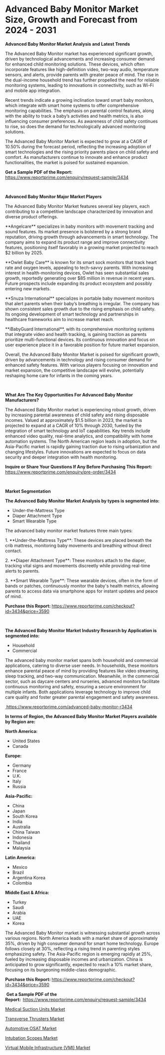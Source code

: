 <p><h1>Advanced Baby Monitor Market Size, Growth and Forecast from 2024 - 2031</h1></p><p><strong>Advanced Baby Monitor Market Analysis and Latest Trends</strong></p>
<p><p>The Advanced Baby Monitor market has experienced significant growth, driven by technological advancements and increasing consumer demand for enhanced child monitoring solutions. These devices, which often incorporate features like high-definition video, two-way audio, temperature sensors, and alerts, provide parents with greater peace of mind. The rise in the dual-income household trend has further propelled the need for reliable monitoring systems, leading to innovations in connectivity, such as Wi-Fi and mobile app integration.</p><p>Recent trends indicate a growing inclination toward smart baby monitors, which integrate with smart home systems to offer comprehensive monitoring capabilities. The emphasis on parental control features, along with the ability to track a baby’s activities and health metrics, is also influencing consumer preferences. As awareness of child safety continues to rise, so does the demand for technologically advanced monitoring solutions.</p><p>The Advanced Baby Monitor Market is expected to grow at a CAGR of 10.50% during the forecast period, reflecting the increasing adoption of smart technologies and the rising priority parents place on child safety and comfort. As manufacturers continue to innovate and enhance product functionalities, the market is poised for sustained expansion.</p></p>
<p><strong>Get a Sample PDF of the Report:&nbsp;</strong> <a href="https://www.reportprime.com/enquiry/request-sample/3434">https://www.reportprime.com/enquiry/request-sample/3434</a></p>
<p>&nbsp;</p>
<p><strong>Advanced Baby Monitor Major Market Players</strong></p>
<p><p>The Advanced Baby Monitor Market features several key players, each contributing to a competitive landscape characterized by innovation and diverse product offerings.</p><p>**Angelcare** specializes in baby monitors with movement tracking and sound features. Its market presence is bolstered by a strong brand reputation, driving growth through advancements in smart technology. The company aims to expand its product range and improve connectivity features, positioning itself favorably in a growing market projected to reach $2 billion by 2025.</p><p>**Owlet Baby Care** is known for its smart sock monitors that track heart rate and oxygen levels, appealing to tech-savvy parents. With increasing interest in health-monitoring devices, Owlet has seen substantial sales growth, reportedly generating over $85 million in revenue in recent years. Future prospects include expanding its product ecosystem and possibly entering new markets.</p><p>**Snuza International** specializes in portable baby movement monitors that alert parents when their baby’s breathing is irregular. The company has shown consistent sales growth due to the rising emphasis on child safety. Its ongoing development of smart technology and partnerships in healthcare frameworks aim to increase market reach.</p><p>**iBabyGuard International**, with its comprehensive monitoring systems that integrate video and health tracking, is gaining traction as parents prioritize multi-functional devices. Its continuous innovation and focus on user experience place it in a favorable position for future market expansion.</p><p>Overall, the Advanced Baby Monitor Market is poised for significant growth, driven by advancements in technology and rising consumer demand for enhanced safety features. With various players focusing on innovation and market expansion, the competitive landscape will evolve, potentially reshaping home care for infants in the coming years.</p></p>
<p>&nbsp;</p>
<p><strong>What Are The Key Opportunities For Advanced Baby Monitor Manufacturers?</strong></p>
<p><p>The Advanced Baby Monitor market is experiencing robust growth, driven by increasing parental awareness of child safety and rising disposable incomes. Valued at approximately $1.5 billion in 2023, the market is projected to expand at a CAGR of 10% through 2030, fueled by the integration of smart technology and IoT capabilities. Key trends include enhanced video quality, real-time analytics, and compatibility with home automation systems. The North American region leads in adoption, but the Asia-Pacific market is rapidly gaining traction due to rising urbanization and changing lifestyles. Future innovations are expected to focus on data security and deeper integration with health monitoring.</p></p>
<p><strong>Inquire or Share Your Questions If Any Before Purchasing This Report:</strong> <a href="https://www.reportprime.com/enquiry/pre-order/3434">https://www.reportprime.com/enquiry/pre-order/3434</a></p>
<p>&nbsp;</p>
<p><strong>Market Segmentation</strong></p>
<p><strong>The Advanced Baby Monitor Market Analysis by types is segmented into:</strong></p>
<p><ul><li>Under-the-Mattress Type</li><li>Diaper Attachment Type</li><li>Smart Wearable Type</li></ul></p>
<p><p>The advanced baby monitor market features three main types: </p><p>1. **Under-the-Mattress Type**: These devices are placed beneath the crib mattress, monitoring baby movements and breathing without direct contact.</p><p>2. **Diaper Attachment Type**: These monitors attach to the diaper, tracking vital signs and movements discreetly while providing real-time alerts to parents.</p><p>3. **Smart Wearable Type**: These wearable devices, often in the form of bands or patches, continuously monitor the baby's health metrics, allowing parents to access data via smartphone apps for instant updates and peace of mind.</p></p>
<p><strong>Purchase this Report:&nbsp;</strong><a href="https://www.reportprime.com/checkout?id=3434&price=3590">https://www.reportprime.com/checkout?id=3434&price=3590</a></p>
<p>&nbsp;</p>
<p><strong>The Advanced Baby Monitor Market Industry Research by Application is segmented into:</strong></p>
<p><ul><li>Household</li><li>Commercial</li></ul></p>
<p><p>The advanced baby monitor market spans both household and commercial applications, catering to diverse user needs. In households, these monitors enhance parental peace of mind by providing features like video streaming, sleep tracking, and two-way communication. Meanwhile, in the commercial sector, such as daycare centers and nurseries, advanced monitors facilitate continuous monitoring and safety, ensuring a secure environment for multiple infants. Both applications leverage technology to improve child care quality and foster greater parental engagement and safety awareness.</p></p>
<p><a href="https://www.reportprime.com/advanced-baby-monitor-r3434">&nbsp;https://www.reportprime.com/advanced-baby-monitor-r3434</a></p>
<p><strong>In terms of Region, the Advanced Baby Monitor Market Players available by Region are:</strong></p>
<p>
    <p> <strong> North America: </strong>
        <ul>
            <li>United States</li>
            <li>Canada</li>
        </ul>
        </p> 
    <p> <strong> Europe: </strong>
        <ul>
            <li>Germany</li>
            <li>France</li>
            <li>U.K.</li>
            <li>Italy</li>
            <li>Russia</li>
        </ul>
        </p> 
    <p> <strong> Asia-Pacific: </strong>
        <ul>
            <li>China</li>
            <li>Japan</li>
            <li>South Korea</li>
            <li>India</li>
            <li>Australia</li>
            <li>China Taiwan</li>
            <li>Indonesia</li>
            <li>Thailand</li>
            <li>Malaysia</li>
        </ul>
        </p> 
    <p> <strong> Latin America: </strong>
        <ul>
            <li>Mexico</li>
            <li>Brazil</li>
            <li>Argentina Korea</li>
            <li>Colombia</li>
        </ul>
        </p> 
    <p> <strong> Middle East & Africa: </strong>
        <ul>
            <li>Turkey</li>
            <li>Saudi</li>
            <li>Arabia</li>
            <li>UAE</li>
            <li>Korea</li>
        </ul>
    </p>
    </p>
<p><p>The Advanced Baby Monitor market is witnessing substantial growth across various regions. North America leads with a market share of approximately 35%, driven by high consumer demand for smart home technology. Europe follows closely at 30%, reflecting a rising trend in parenting styles emphasizing safety. The Asia-Pacific region is emerging rapidly at 25%, fueled by increasing disposable incomes and urbanization. China is anticipated to grow significantly, expected to reach a 10% market share, focusing on its burgeoning middle-class demographic.</p></p>
<p><strong>Purchase this Report: </strong><a href="https://www.reportprime.com/checkout?id=3434&price=3590">https://www.reportprime.com/checkout?id=3434&price=3590</a></p>
<p>&nbsp;<strong>Get a Sample PDF of the Report:&nbsp;&nbsp;</strong><a href="https://www.reportprime.com/enquiry/request-sample/3434">https://www.reportprime.com/enquiry/request-sample/3434</a></p>
<p><strong></strong></p>
<p><p><a href="https://www.linkedin.com/pulse/medical-suction-units-industry-analysis-report-its-market-eidae?trackingId=%2Fq13cpOFQjSmGsNg1wzWHQ%3D%3D">Medical Suction Units Market</a></p><p><a href="https://www.linkedin.com/pulse/transverse-thrusters-market-research-report-exploring-v6plf?trackingId=S7tex%2FOgR5WWF6ceWYUhXQ%3D%3D">Transverse Thrusters Market</a></p><p><a href="https://issuu.com/reportprime-2/docs/automotive-osat-market-size-2030.pp_2fe6caf918dcc5">Automotive OSAT Market</a></p><p><a href="https://www.linkedin.com/pulse/role-intubation-scopes-market-applications-hospitaloutpatient-ejkqe?trackingId=svDGHHE8Qf%2B7djIHhGzkEA%3D%3D">Intubation Scopes Market</a></p><p><a href="https://issuu.com/reportprime-2/docs/virtual-mobile-infrastructure-vmi-m_0418ffe9f3147d">Virtual Mobile Infrastructure (VMI) Market</a></p></p>